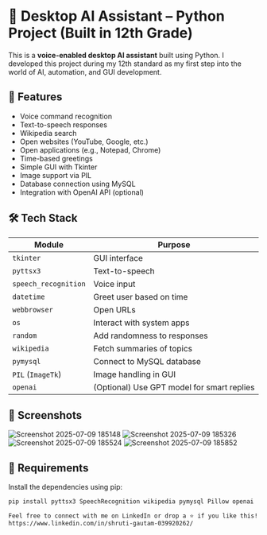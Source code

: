 # 🧠 Desktop AI Assistant – Python Project (Built in 12th Grade)

This is a **voice-enabled desktop AI assistant** built using Python. I developed this project during my 12th standard as my first step into the world of AI, automation, and GUI development.

## 🚀 Features
- Voice command recognition
- Text-to-speech responses
- Wikipedia search
- Open websites (YouTube, Google, etc.)
- Open applications (e.g., Notepad, Chrome)
- Time-based greetings
- Simple GUI with Tkinter
- Image support via PIL
- Database connection using MySQL
- Integration with OpenAI API (optional)

## 🛠️ Tech Stack

| Module             | Purpose                                    |
|--------------------|---------------------------------------------|
| `tkinter`          | GUI interface                               |
| `pyttsx3`          | Text-to-speech                              |
| `speech_recognition` | Voice input                              |
| `datetime`         | Greet user based on time                    |
| `webbrowser`       | Open URLs                                   |
| `os`               | Interact with system apps                   |
| `random`           | Add randomness to responses                 |
| `wikipedia`        | Fetch summaries of topics                   |
| `pymysql`          | Connect to MySQL database                   |
| `PIL` (`ImageTk`)  | Image handling in GUI                       |
| `openai`           | (Optional) Use GPT model for smart replies  |

## 📸 Screenshots
![Screenshot 2025-07-09 185148](https://github.com/user-attachments/assets/8a8d110f-fcaa-4b0b-bdaa-0c7604d4493a)
![Screenshot 2025-07-09 185326](https://github.com/user-attachments/assets/cec40d8d-d0b7-4179-87e2-87a0b895541f)
![Screenshot 2025-07-09 185524](https://github.com/user-attachments/assets/1e8a0911-b907-43b1-b667-28f1b8b719c1)
![Screenshot 2025-07-09 185852](https://github.com/user-attachments/assets/1b4ca34f-e2c3-4243-8306-fef5c7a1e066)


## 🧾 Requirements

Install the dependencies using pip:

```bash
pip install pyttsx3 SpeechRecognition wikipedia pymysql Pillow openai

Feel free to connect with me on LinkedIn or drop a ⭐ if you like this!
https://www.linkedin.com/in/shruti-gautam-039920262/
